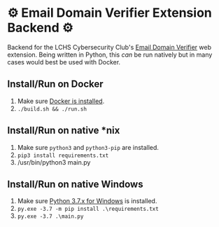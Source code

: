 ⚙ Email Domain Verifier Extension Backend ⚙
===

Backend for the LCHS Cybersecurity Club's [Email Domain Verifier](https://github.com/lchs-cybersecurity/email-domain-verifier) web extension. Being written in Python, this *can* be run natively but in many cases would best be used with Docker.

Install/Run on Docker
---
1. Make sure [Docker is installed](https://docs.docker.com/install/).
2. `./build.sh && ./run.sh`

Install/Run on native \*nix
---
1. Make sure `python3` and `python3-pip` are installed.
2. `pip3 install requirements.txt`
3. /usr/bin/python3 main.py

Install/Run on native Windows
---
1. Make sure [Python 3.7.x for Windows](https://www.python.org/downloads/windows/) is installed.
2. `py.exe -3.7 -m pip install .\requirements.txt`
3. `py.exe -3.7 .\main.py`